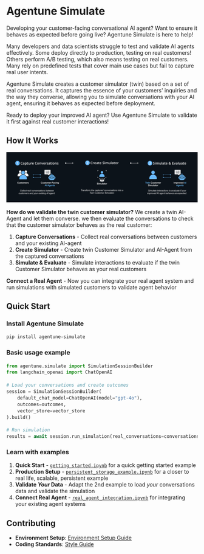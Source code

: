 # Agentune Simulate

Developing your customer-facing conversational AI agent? Want to ensure it behaves as expected before going live? Agentune Simulate is here to help!

Many developers and data scientists struggle to test and validate AI agents effectively. Some deploy directly to production, testing on real customers! Others perform A/B testing, which also means testing on real customers. Many rely on predefined tests that cover main use cases but fail to capture real user intents.

Agentune Simulate creates a customer simulator (twin) based on a set of real conversations. It captures the essence of your customers' inquiries and the way they converse, allowing you to simulate conversations with your AI agent, ensuring it behaves as expected before deployment.

Ready to deploy your improved AI agent? Use Agentune Simulate to validate it first against real customer interactions!

## How It Works

![Agentune Simulate Workflow](https://raw.githubusercontent.com/SparkBeyond/agentune/main/agentune_simulate/docs/images/agentune-simulate-flow.png)

**How do we validate the twin customer simulator?** We create a twin AI-Agent and let them converse. we then evaluate the conversations to check that the customer simulator behaves as the real customer:

1. **Capture Conversations** - Collect real conversations between customers and your existing AI-agent
2. **Create Simulator** - Create twin Customer Simulator and AI-Agent from the captured conversations
3. **Simulate & Evaluate** - Simulate interactions to evaluate if the twin Customer Simulator behaves as your real customers

**Connect a Real Agent** - Now you can integrate your real agent system and run simulations with simulated customers to validate agent behavior

## Quick Start

### Install Agentune Simulate

   ```bash
   pip install agentune-simulate
   ```

### Basic usage example

   ```python
   from agentune.simulate import SimulationSessionBuilder
   from langchain_openai import ChatOpenAI
   
   # Load your conversations and create outcomes
   session = SimulationSessionBuilder(
       default_chat_model=ChatOpenAI(model="gpt-4o"),
       outcomes=outcomes,
       vector_store=vector_store
   ).build()
   
   # Run simulation
   results = await session.run_simulation(real_conversations=conversations)
   ```

### Learn with examples

1. **Quick Start** - [`getting_started.ipynb`](https://github.com/SparkBeyond/agentune/blob/main/agentune_simulate/examples/getting_started.ipynb) for a quick getting started example
2. **Production Setup** - [`persistent_storage_example.ipynb`](https://github.com/SparkBeyond/agentune/blob/main/agentune_simulate/examples/persistent_storage_example.ipynb) for a closer to real life, scalable, persistent example  
3. **Validate _Your_ Data** - Adapt the 2nd example to load _your_ conversations data and validate the simulation
4. **Connect Real Agent** - [`real_agent_integration.ipynb`](https://github.com/SparkBeyond/agentune/blob/main/agentune_simulate/examples/real_agent_integration.ipynb) for integrating your existing agent systems

## Contributing

- **Environment Setup**: [Environment Setup Guide](https://github.com/SparkBeyond/agentune/blob/main/agentune_simulate/docs/development/environment-setup.md)
- **Coding Standards**: [Style Guide](https://github.com/SparkBeyond/agentune/blob/main/agentune_simulate/docs/development/style-guide.md)

